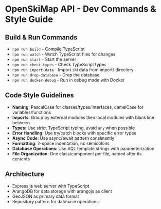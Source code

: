 # OpenSkiMap API - Dev Commands & Style Guide

## Build & Run Commands

- `npm run build` - Compile TypeScript
- `npm run watch` - Watch TypeScript files for changes
- `npm run start` - Start the server
- `npm run check-types` - Check TypeScript types
- `npm run import-data` - Import ski data from import/ directory
- `npm run drop-database` - Drop the database
- `npm run docker-debug` - Run in debug mode with Docker

## Code Style Guidelines

- **Naming**: PascalCase for classes/types/interfaces, camelCase for variables/functions
- **Imports**: Group by external modules then local modules with blank line between
- **Types**: Use strict TypeScript typing, avoid `any` when possible
- **Error Handling**: Use try/catch blocks with specific error types
- **Async Code**: Use async/await pattern consistently
- **Formatting**: 2-space indentation, no semicolons
- **Database Operations**: Use AQL template strings with parameterization
- **File Organization**: One class/component per file, named after its contents

## Architecture

- Express.js web server with TypeScript
- ArangoDB for data storage with arangojs as client
- GeoJSON as primary data format
- Repository pattern for database operations

